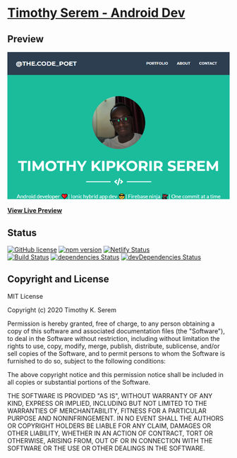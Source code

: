 # [Timothy Serem - Android Dev](https://www.kiptechie.live/)

## Preview

[![Kiptechie Preview](https://github.com/kiptechie/codepoet-portfolio/blob/master/img/screenShot/screen_shot.png)](https://www.kiptechie.live/)

**[View Live Preview](https://www.kiptechie.live/)**

## Status

[![GitHub license](https://img.shields.io/badge/license-MIT-blue.svg)](https://raw.githubusercontent.com/BlackrockDigital/startbootstrap-freelancer/master/LICENSE)
[![npm version](https://img.shields.io/npm/v/startbootstrap-freelancer.svg)](https://www.npmjs.com/package/startbootstrap-freelancer)
[![Netlify Status](https://api.netlify.com/api/v1/badges/216ec099-8cce-42d9-b164-90fa6098537a/deploy-status)](https://app.netlify.com/sites/codepoet-portfolio/deploys)  
[![Build Status](https://travis-ci.com/kiptechie/codepoet-portfolio.svg?branch=master)](https://travis-ci.com/kiptechie/codepoet-portfolio)
[![dependencies Status](https://david-dm.org/BlackrockDigital/startbootstrap-freelancer/status.svg)](https://david-dm.org/BlackrockDigital/startbootstrap-freelancer)
[![devDependencies Status](https://david-dm.org/BlackrockDigital/startbootstrap-freelancer/dev-status.svg)](https://david-dm.org/BlackrockDigital/startbootstrap-freelancer?type=dev)

## Copyright and License

MIT License

Copyright (c) 2020 Timothy K. Serem

Permission is hereby granted, free of charge, to any person obtaining a copy
of this software and associated documentation files (the "Software"), to deal
in the Software without restriction, including without limitation the rights
to use, copy, modify, merge, publish, distribute, sublicense, and/or sell
copies of the Software, and to permit persons to whom the Software is
furnished to do so, subject to the following conditions:

The above copyright notice and this permission notice shall be included in all
copies or substantial portions of the Software.

THE SOFTWARE IS PROVIDED "AS IS", WITHOUT WARRANTY OF ANY KIND, EXPRESS OR
IMPLIED, INCLUDING BUT NOT LIMITED TO THE WARRANTIES OF MERCHANTABILITY,
FITNESS FOR A PARTICULAR PURPOSE AND NONINFRINGEMENT. IN NO EVENT SHALL THE
AUTHORS OR COPYRIGHT HOLDERS BE LIABLE FOR ANY CLAIM, DAMAGES OR OTHER
LIABILITY, WHETHER IN AN ACTION OF CONTRACT, TORT OR OTHERWISE, ARISING FROM,
OUT OF OR IN CONNECTION WITH THE SOFTWARE OR THE USE OR OTHER DEALINGS IN THE
SOFTWARE.
